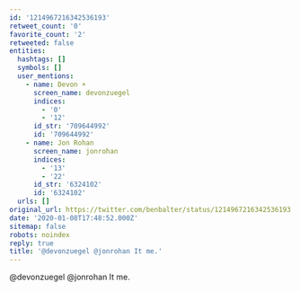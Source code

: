 ```yaml
---
id: '1214967216342536193'
retweet_count: '0'
favorite_count: '2'
retweeted: false
entities:
  hashtags: []
  symbols: []
  user_mentions:
    - name: Devon ☀️
      screen_name: devonzuegel
      indices:
        - '0'
        - '12'
      id_str: '709644992'
      id: '709644992'
    - name: Jon Rohan
      screen_name: jonrohan
      indices:
        - '13'
        - '22'
      id_str: '6324102'
      id: '6324102'
  urls: []
original_url: https://twitter.com/benbalter/status/1214967216342536193
date: '2020-01-08T17:48:52.000Z'
sitemap: false
robots: noindex
reply: true
title: '@devonzuegel @jonrohan It me.'
---
```


@devonzuegel @jonrohan It me.